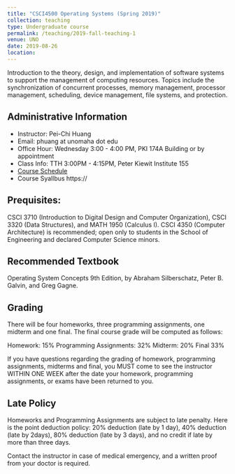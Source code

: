 ```yaml
---
title: "CSCI4500 Operating Systems (Spring 2019)"
collection: teaching
type: Undergraduate course
permalink: /teaching/2019-fall-teaching-1
venue: UNO
date: 2019-08-26
location: 
---
```


Introduction to the theory, design, and implementation of software systems to support the management of computing resources. Topics include the synchronization of concurrent processes, memory management, processor management, scheduling, device management, file systems, and protection.

## Administrative Information
* Instructor: Pei-Chi Huang
* Email: phuang at unomaha dot edu
* Office Hour: Wednesday 3:00 - 4:00 PM, PKI 174A Building or by appointment
* Class Info: TTH 3:00PM - 4:15PM, Peter Kiewit Institute 155
* [Course Schedule](https://unocps.github.io/teaching/2019-fall-teaching-1-schedule) 
* Course Syallbus https://      

## Prequisites:	
CSCI 3710 (Introduction to Digital Design and Computer Organization), CSCI 3320 (Data Structures), and MATH 1950 (Calculus I). CSCI 4350 (Computer Architecture) is recommended; open only to students in the School of Engineering and declared Computer Science minors.

## Recommended Textbook
Operating System Concepts 9th Edition, by Abraham Silberschatz, Peter B. Galvin, and Greg Gagne.

## Grading
There will be four homeworks, three programming assignments, one midterm and one final.
The final course grade will be computed as follows:

Homework: 15%
Programming Assignments: 32%
Midterm: 20%
Final 33%

If you have questions regarding the grading of homework, programming assignments, midterms and final, you MUST come to see the instructor WITHIN ONE WEEK after the date your homework, programming assignments, or exams have been returned to you.

## Late Policy
Homeworks and Programming Assignments are subject to late penalty. Here is the point deduction policy: 20% deduction (late by 1 day), 40% deduction (late by 2days), 80% deduction (late by 3 days), and no credit if late by more than three days. 

Contact the instructor in case of medical emergency, and a written proof from your doctor is required.
